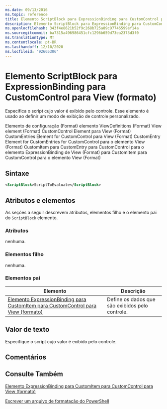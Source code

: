 ```yaml
---
ms.date: 09/13/2016
ms.topic: reference
title: Elemento ScriptBlock para ExpressionBinding para CustomControl para View (formato)
description: Elemento ScriptBlock para ExpressionBinding para CustomControl para View (formato)
ms.openlocfilehash: 343f4e8621b52f9c268b725a89c97746599ef14a
ms.sourcegitcommit: ba7315a496986451cfc1296b659d73ea2373d3f0
ms.translationtype: MT
ms.contentlocale: pt-BR
ms.lasthandoff: 12/10/2020
ms.locfileid: "92665306"
---
```

# <a name="scriptblock-element-for-expressionbinding-for-customcontrol-for-view-format"></a>Elemento ScriptBlock para ExpressionBinding para CustomControl para View (formato)

Especifica o script cujo valor é exibido pelo controle. Esse elemento é usado ao definir um modo de exibição de controle personalizado.

Elemento de configuração (Format) elemento ViewDefinitions (Format) View element (Format) CustomControl Element para View (Format) CustomEntries Element for CustomControl para View (Format) CustomEntry Element for CustomEntries for CustomControl para o elemento View (Format) CustomItem para CustomEntry para CustomControl para o elemento ExpressionBinding de View (Format) para CustomItem para CustomControl para o elemento View (Format)

## <a name="syntax"></a>Sintaxe

```xml
<ScriptBlock>ScriptToEvaluate</ScriptBlock>
```

## <a name="attributes-and-elements"></a>Atributos e elementos

As seções a seguir descrevem atributos, elementos filho e o elemento pai do `ScriptBlock` elemento.

### <a name="attributes"></a>Atributos

nenhuma.

### <a name="child-elements"></a>Elementos filho

nenhuma.

### <a name="parent-elements"></a>Elementos pai

|Elemento|Descrição|
|-------------|-----------------|
|[Elemento ExpressionBinding para CustomItem para CustomControl para View (formato)](./expressionbinding-element-for-customitem-for-customcontrol-for-view-format.md)|Define os dados que são exibidos pelo controle.|

## <a name="text-value"></a>Valor de texto

Especifique o script cujo valor é exibido pelo controle.

## <a name="remarks"></a>Comentários

## <a name="see-also"></a>Consulte Também

[Elemento ExpressionBinding para CustomItem para CustomControl para View (formato)](./expressionbinding-element-for-customitem-for-customcontrol-for-view-format.md)

[Escrever um arquivo de formatação do PowerShell](./writing-a-powershell-formatting-file.md)
